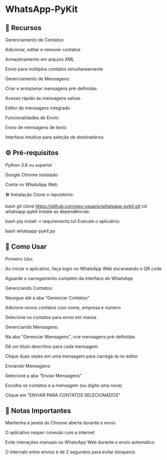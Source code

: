 # WhatsApp-PyKit


## 📌 Recursos
Gerenciamento de Contatos:

Adicionar, editar e remover contatos

Armazenamento em arquivo XML

Envio para múltiplos contatos simultaneamente

Gerenciamento de Mensagens:

Criar e armazenar mensagens pré-definidas

Acesso rápido às mensagens salvas

Editor de mensagens integrado

Funcionalidades de Envio:

Envio de mensagens de texto

Interface intuitiva para seleção de destinatários

## ⚙️ Pré-requisitos
Python 3.8 ou superior

Google Chrome instalado

Conta no WhatsApp Web

🛠️ Instalação
Clone o repositório:

bash
git clone https://github.com/seu-usuario/whatsapp-pykit.git
cd whatsapp-pykit
Instale as dependências:

bash
pip install -r requirements.txt
Execute o aplicativo:

bash
whatsapp-pykit.py

## 🚀 Como Usar
Primeiro Uso:

Ao iniciar o aplicativo, faça login no WhatsApp Web escaneando o QR code

Aguarde o carregamento completo da interface do WhatsApp

Gerenciando Contatos:

Navegue até a aba "Gerenciar Contatos"

Adicione novos contatos com nome, empresa e número

Selecione os contatos para envio em massa

Gerenciando Mensagens:

Na aba "Gerenciar Mensagens", crie mensagens pré-definidas

Dê um título descritivo para cada mensagem

Clique duas vezes em uma mensagem para carregá-la no editor

Enviando Mensagens:

Selecione a aba "Enviar Mensagens"

Escolha os contatos e a mensagem (ou digite uma nova)

Clique em "ENVIAR PARA CONTATOS SELECIONADOS"

## 📝 Notas Importantes
Mantenha a janela do Chrome aberta durante o envio

O aplicativo requer conexão com a internet

Evite interações manuais no WhatsApp Web durante o envio automático

O intervalo entre envios é de 2 segundos para evitar bloqueios
